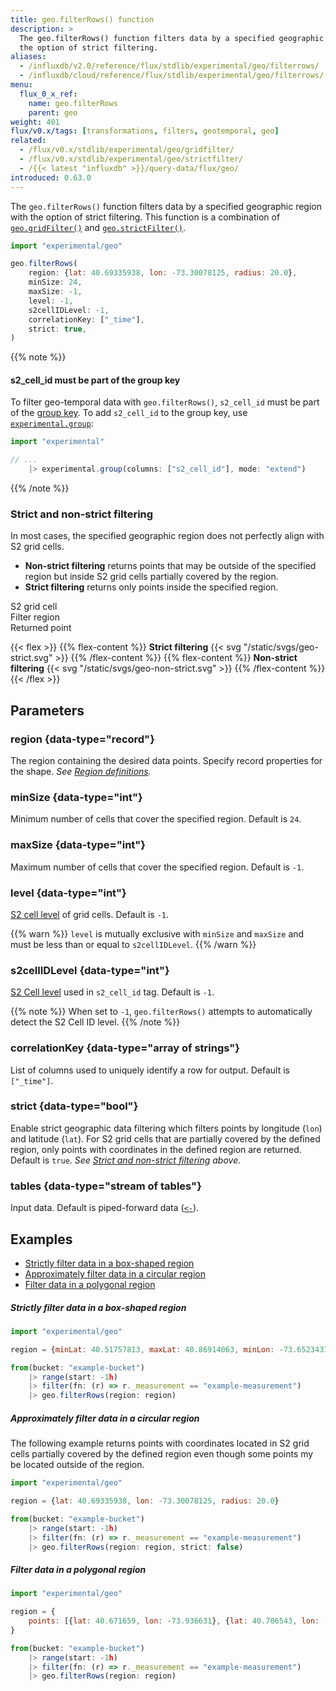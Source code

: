 ```yaml
---
title: geo.filterRows() function
description: >
  The geo.filterRows() function filters data by a specified geographic region with
  the option of strict filtering.
aliases:
  - /influxdb/v2.0/reference/flux/stdlib/experimental/geo/filterrows/
  - /influxdb/cloud/reference/flux/stdlib/experimental/geo/filterrows/
menu:
  flux_0_x_ref:
    name: geo.filterRows
    parent: geo
weight: 401
flux/v0.x/tags: [transformations, filters, geotemporal, geo]
related:
  - /flux/v0.x/stdlib/experimental/geo/gridfilter/
  - /flux/v0.x/stdlib/experimental/geo/strictfilter/
  - /{{< latest "influxdb" >}}/query-data/flux/geo/
introduced: 0.63.0
---
```


The `geo.filterRows()` function filters data by a specified geographic region with
the option of strict filtering.
This function is a combination of [`geo.gridFilter()`](/flux/v0.x/stdlib/experimental/geo/gridfilter/)
and [`geo.strictFilter()`](/flux/v0.x/stdlib/experimental/geo/strictfilter/).

```js
import "experimental/geo"

geo.filterRows(
    region: {lat: 40.69335938, lon: -73.30078125, radius: 20.0},
    minSize: 24,
    maxSize: -1,
    level: -1,
    s2cellIDLevel: -1,
    correlationKey: ["_time"],
    strict: true,
)
```

{{% note %}}
#### s2_cell_id must be part of the group key
To filter geo-temporal data with `geo.filterRows()`, `s2_cell_id` must be part
of the [group key](/flux/v0.x/get-started/data-model/#group-key).
To add `s2_cell_id` to the group key, use [`experimental.group`](/flux/v0.x/stdlib/experimental/group/):

```js
import "experimental"

// ...
    |> experimental.group(columns: ["s2_cell_id"], mode: "extend")
```
{{% /note %}}

### Strict and non-strict filtering
In most cases, the specified geographic region does not perfectly align with S2 grid cells.

- **Non-strict filtering** returns points that may be outside of the specified region but
  inside S2 grid cells partially covered by the region.
- **Strict filtering** returns only points inside the specified region.

<span class="key-geo-cell"></span> S2 grid cell  
<span class="key-geo-region"></span> Filter region  
<span class="key-geo-point"></span> Returned point

{{< flex >}}
{{% flex-content %}}
**Strict filtering**
{{< svg "/static/svgs/geo-strict.svg" >}}
{{% /flex-content %}}
{{% flex-content %}}
**Non-strict filtering**
{{< svg "/static/svgs/geo-non-strict.svg" >}}
{{% /flex-content %}}
{{< /flex >}}

## Parameters

### region {data-type="record"}
The region containing the desired data points.
Specify record properties for the shape.
_See [Region definitions](/flux/v0.x/stdlib/experimental/geo/#region-definitions)._

### minSize {data-type="int"}
Minimum number of cells that cover the specified region.
Default is `24`.

### maxSize {data-type="int"}
Maximum number of cells that cover the specified region.
Default is `-1`.

### level {data-type="int"}
[S2 cell level](https://s2geometry.io/resources/s2cell_statistics.html) of grid cells.
Default is `-1`.

{{% warn %}}
`level` is mutually exclusive with `minSize` and `maxSize` and must be less than
or equal to `s2cellIDLevel`.
{{% /warn %}}

### s2cellIDLevel {data-type="int"}
[S2 Cell level](https://s2geometry.io/resources/s2cell_statistics.html) used in `s2_cell_id` tag.
Default is `-1`.

{{% note %}}
When set to `-1`, `geo.filterRows()` attempts to automatically detect the S2 Cell ID level.
{{% /note %}}

### correlationKey {data-type="array of strings"}
List of columns used to uniquely identify a row for output.
Default is `["_time"]`.

### strict {data-type="bool"}
Enable strict geographic data filtering which filters points by longitude (`lon`) and latitude (`lat`).
For S2 grid cells that are partially covered by the defined region, only points
with coordinates in the defined region are returned.
Default is `true`.
_See [Strict and non-strict filtering](#strict-and-non-strict-filtering) above._

### tables {data-type="stream of tables"}
Input data.
Default is piped-forward data ([`<-`](/flux/v0.x/spec/expressions/#pipe-expressions)).

## Examples

- [Strictly filter data in a box-shaped region](#strictly-filter-data-in-a-box-shaped-region)
- [Approximately filter data in a circular region](#approximately-filter-data-in-a-circular-region)
- [Filter data in a polygonal region](#filter-data-in-a-polygonal-region)

##### Strictly filter data in a box-shaped region
```js
import "experimental/geo"

region = {minLat: 40.51757813, maxLat: 40.86914063, minLon: -73.65234375, maxLon: -72.94921875}

from(bucket: "example-bucket")
    |> range(start: -1h)
    |> filter(fn: (r) => r._measurement == "example-measurement")
    |> geo.filterRows(region: region)
```

##### Approximately filter data in a circular region
The following example returns points with coordinates located in S2 grid cells partially
covered by the defined region even though some points my be located outside of the region.

```js
import "experimental/geo"

region = {lat: 40.69335938, lon: -73.30078125, radius: 20.0}

from(bucket: "example-bucket")
    |> range(start: -1h)
    |> filter(fn: (r) => r._measurement == "example-measurement")
    |> geo.filterRows(region: region, strict: false)
```

##### Filter data in a polygonal region
```js
import "experimental/geo"

region = {
    points: [{lat: 40.671659, lon: -73.936631}, {lat: 40.706543, lon: -73.749177}, {lat: 40.791333, lon: -73.880327}],
}

from(bucket: "example-bucket")
    |> range(start: -1h)
    |> filter(fn: (r) => r._measurement == "example-measurement")
    |> geo.filterRows(region: region)
```
